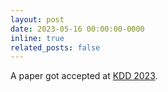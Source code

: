 ```yaml
---
layout: post
date: 2023-05-16 00:00:00-0000
inline: true
related_posts: false
---
```


A paper got accepted at <a href='https://kdd.org/kdd2023/'>KDD 2023</a>.
